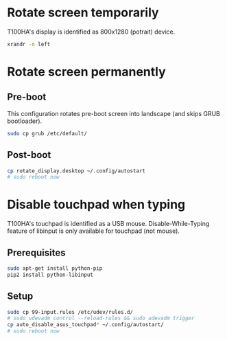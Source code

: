 # Rotate screen temporarily

T100HA's display is identified as 800x1280 (potrait) device. 

```bash
xrandr -o left
```

# Rotate screen permanently

## Pre-boot

This configuration rotates pre-boot screen into landscape (and skips GRUB bootloader). 

```bash
sudo cp grub /etc/default/
```

## Post-boot

```bash
cp rotate_display.desktop ~/.config/autostart
# sudo reboot now
```

# Disable touchpad when typing

T100HA's touchpad is identified as a USB mouse. 
Disable-While-Typing feature of libinput is only available for touchpad (not mouse). 

## Prerequisites

```bash
sudo apt-get install python-pip
pip2 install python-libinput
```

## Setup

```bash
sudo cp 99-input.rules /etc/udev/rules.d/
# sudo udevadm control --reload-rules && sudo udevadm trigger
cp auto_disable_asus_touchpad* ~/.config/autostart/
# sudo reboot now
```
